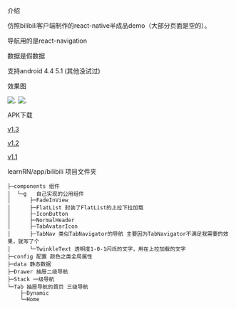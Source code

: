 
介绍

仿照bilibili客户端制作的react-native半成品demo（大部分页面是空的）。

导航用的是react-navigation

数据是假数据

支持android 4.4 5.1 (其他没试过)

效果图

<!--![.](http://i4.bvimg.com/619059/777f861e79dcbb05.png)-->
![.](http://i4.bvimg.com/619059/777f861e79dcbb05s.png)
![.](http://i4.bvimg.com/619059/fe174e984aa7403c.png)
<!--![.](http://i4.bvimg.com/619059/fe174e984aa7403cs.png)-->

APK下载

   [v1.3](https://qw110946.github.io/learn-react/learnRN/apk/bilibili-v1.3.apk)
   
   [v1.2](https://qw110946.github.io/learn-react/learnRN/apk/bilibili-v1.2.apk)
   
   [v1.1](https://qw110946.github.io/learn-react/learnRN/apk/bilibili-v1.1.apk)

learnRN/app/bilibili  项目文件夹

    ├─components 组件
    │  └─g   自己实现的公用组件
    │      ├─FadeInView 
    │      ├─FlatList 封装了FlatList的上拉下拉加载
    │      ├─IconButton 
    │      ├─NormalHeader 
    │      ├─TabAvatarIcon 
    │      ├─TabNav 类似TabNavigator的导航 主要因为TabNavigator不满足我需要的效果，就写了个
    │      └─TwinkleText 透明度1-0-1闪烁的文字，用在上拉加载的文字
    ├─config 配置 颜色之类全局属性
    ├─data 静态数据
    ├─Drawer 抽屉二级导航
    ├─Stack 一级导航
    └─Tab 抽屉导航的首页 三级导航
        ├─Dynamic
        └─Home